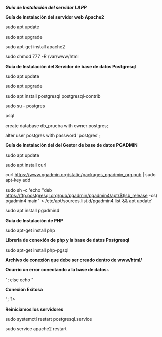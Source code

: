 ***Guía de Instalación del servidor LAPP***

**Guía de Instalación del servidor web Apache2**

sudo apt update

sudo apt upgrade

sudo apt-get install apache2

sudo chmod 777 -R /var/www/html


**Guía de Instalación del Servidor de base de datos Postgresql**

sudo apt update

sudo apt upgrade

sudo apt install postgresql postgresql-contrib

sudo su - postgres

psql

create database db_prueba with owner postgres;

alter user postgres with password 'postgres';

**Guía de Instalación del del Gestor de base de datos PGADMIN**


sudo apt update

sudo apt install curl

curl https://www.pgadmin.org/static/packages_pgadmin_org.pub | sudo apt-key add

sudo sh -c 'echo "deb https://ftp.postgresql.org/pub/pgadmin/pgadmin4/apt/$(lsb_release -cs) pgadmin4 main" > /etc/apt/sources.list.d/pgadmin4.list && apt update'

sudo apt install pgadmin4

**Guía de Instalación de PHP**

sudo apt-get install php

**Libreria de conexión de php y la base de datos Postgresql**

sudo apt-get install php-pgsql

**Archivo de conexión que debe ser creado dentro de www/html/**


<?php

$db = pg_connect("host=localhost port=5432 dbname=db_prueba user=postgres password=postgre");

     if (!$db) 

       echo "<p><b>Ocurrio un error conectando a la base de datos:.</b></p>";

     else

     echo "<p><b>Conexión Exitosa</b></p>";

?>

**Reiniciamos los servidores**

sudo systemctl restart postgresql.service

sudo service apache2 restart
